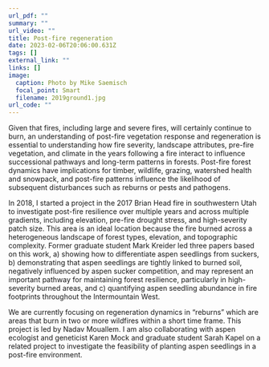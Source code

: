 ```yaml
---
url_pdf: ""
summary: ""
url_video: ""
title: Post-fire regeneration
date: 2023-02-06T20:06:00.631Z
tags: []
external_link: ""
links: []
image:
  caption: Photo by Mike Saemisch
  focal_point: Smart
  filename: 2019ground1.jpg
url_code: ""
---
```

Given that fires, including large and severe fires, will certainly continue to burn, an understanding of post-fire vegetation response and regeneration is essential to understanding how fire severity, landscape attributes, pre-fire vegetation, and climate in the years following a fire interact to influence successional pathways and long-term patterns in forests. Post-fire forest dynamics have implications for timber, wildlife, grazing, watershed health and snowpack, and post-fire patterns influence the likelihood of subsequent disturbances such as reburns or pests and pathogens. 

In 2018, I started a project in the 2017 Brian Head fire in southwestern Utah to investigate post-fire resilience over multiple years and across multiple gradients, including elevation, pre-fire drought stress, and high-severity patch size. This area is an ideal location because the fire burned across a heterogeneous landscape of forest types, elevation, and topographic complexity. Former graduate student Mark Kreider led three papers based on this work, a) showing how to differentiate aspen seedlings from suckers, b) demonstrating that aspen seedlings are tightly linked to burned soil, negatively influenced by aspen sucker competition, and may represent an important pathway for maintaining forest resilience, particularly in high-severity burned areas, and c) quantifying aspen seedling abundance in fire footprints throughout the Intermountain West.

We are currently focusing on regeneration dynamics in “reburns” which are areas that burn in two or more wildfires within a short time frame. This project is led by Nadav Mouallem. I am also collaborating with aspen ecologist and geneticist Karen Mock and graduate student Sarah Kapel on a related project to investigate the feasibility of planting aspen seedlings in a post-fire environment.